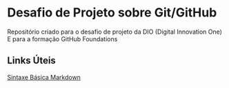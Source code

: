 # Desafio de Projeto sobre Git/GitHub
Repositório criado para o desafio de projeto da DIO (Digital Innovation One)
E para a formação GitHub Foundations

## Links Úteis
[Sintaxe Básica Markdown](https://www.markdownguide.org/basic-syntax/)   
